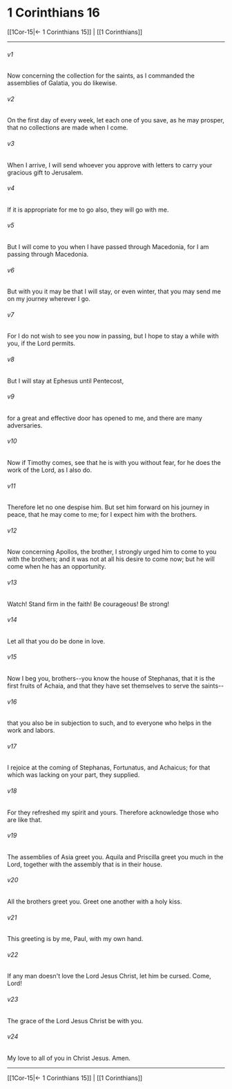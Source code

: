 # 1 Corinthians 16

[[1Cor-15|← 1 Corinthians 15]] | [[1 Corinthians]]
***



###### v1 
Now concerning the collection for the saints, as I commanded the assemblies of Galatia, you do likewise. 

###### v2 
On the first day of every week, let each one of you save, as he may prosper, that no collections are made when I come. 

###### v3 
When I arrive, I will send whoever you approve with letters to carry your gracious gift to Jerusalem. 

###### v4 
If it is appropriate for me to go also, they will go with me. 

###### v5 
But I will come to you when I have passed through Macedonia, for I am passing through Macedonia. 

###### v6 
But with you it may be that I will stay, or even winter, that you may send me on my journey wherever I go. 

###### v7 
For I do not wish to see you now in passing, but I hope to stay a while with you, if the Lord permits. 

###### v8 
But I will stay at Ephesus until Pentecost, 

###### v9 
for a great and effective door has opened to me, and there are many adversaries. 

###### v10 
Now if Timothy comes, see that he is with you without fear, for he does the work of the Lord, as I also do. 

###### v11 
Therefore let no one despise him. But set him forward on his journey in peace, that he may come to me; for I expect him with the brothers. 

###### v12 
Now concerning Apollos, the brother, I strongly urged him to come to you with the brothers; and it was not at all his desire to come now; but he will come when he has an opportunity. 

###### v13 
Watch! Stand firm in the faith! Be courageous! Be strong! 

###### v14 
Let all that you do be done in love. 

###### v15 
Now I beg you, brothers--you know the house of Stephanas, that it is the first fruits of Achaia, and that they have set themselves to serve the saints-- 

###### v16 
that you also be in subjection to such, and to everyone who helps in the work and labors. 

###### v17 
I rejoice at the coming of Stephanas, Fortunatus, and Achaicus; for that which was lacking on your part, they supplied. 

###### v18 
For they refreshed my spirit and yours. Therefore acknowledge those who are like that. 

###### v19 
The assemblies of Asia greet you. Aquila and Priscilla greet you much in the Lord, together with the assembly that is in their house. 

###### v20 
All the brothers greet you. Greet one another with a holy kiss. 

###### v21 
This greeting is by me, Paul, with my own hand. 

###### v22 
If any man doesn't love the Lord Jesus Christ, let him be cursed. Come, Lord! 

###### v23 
The grace of the Lord Jesus Christ be with you. 

###### v24 
My love to all of you in Christ Jesus. Amen.

***
[[1Cor-15|← 1 Corinthians 15]] | [[1 Corinthians]]
